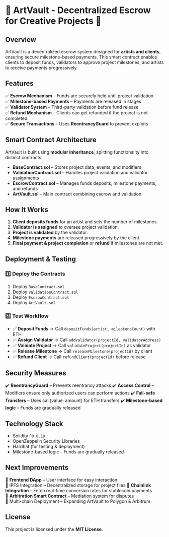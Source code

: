 # 🎵 ArtVault - Decentralized Escrow for Creative Projects 🎥

## **Overview**
ArtVault is a decentralized escrow system designed for **artists and clients**, ensuring secure milestone-based payments. This smart contract enables clients to deposit funds, validators to approve project milestones, and artists to receive payments progressively.

## **Features**
✅ **Escrow Mechanism** – Funds are securely held until project validation  
✅ **Milestone-based Payments** – Payments are released in stages  
✅ **Validator System** – Third-party validation before fund release  
✅ **Refund Mechanism** – Clients can get refunded if the project is not completed  
✅ **Secure Transactions** – Uses **ReentrancyGuard** to prevent exploits  

## **Smart Contract Architecture**
ArtVault is built using **modular inheritance**, splitting functionality into distinct contracts:

- **BaseContract.sol** – Stores project data, events, and modifiers  
- **ValidationContract.sol** – Handles project validation and validator assignments  
- **EscrowContract.sol** – Manages funds deposits, milestone payments, and refunds  
- **ArtVault.sol** – Main contract combining escrow and validation  

## **How It Works**
1. **Client deposits funds** for an artist and sets the number of milestones.
2. **Validator is assigned** to oversee project validation.
3. **Project is validated** by the validator.
4. **Milestone payments** are released progressively by the client.
5. **Final payment & project completion** or **refund** if milestones are not met.

## **Deployment & Testing**
### **1️⃣ Deploy the Contracts**
1. Deploy `BaseContract.sol`
2. Deploy `ValidationContract.sol`
3. Deploy `EscrowContract.sol`
4. Deploy `ArtVault.sol`

### **2️⃣ Test Workflow**
- ✅ **Deposit Funds** → Call `depositFunds(artist, milestoneCount)` with ETH  
- ✅ **Assign Validator** → Call `addValidator(projectId, validatorAddress)`  
- ✅ **Validate Project** → Call `validateProject(projectId)` as validator  
- ✅ **Release Milestone** → Call `releaseMilestone(projectId)` by client  
- ✅ **Refund Client** → Call `refundClient(projectId)` before release  

## **Security Measures**
✔️ **ReentrancyGuard** – Prevents reentrancy attacks
✔️ **Access Control** – Modifiers ensure only authorized users can perform actions
✔️ **Fail-safe Transfers** – Uses call{value: amount} for ETH transfers
✔️ **Milestone-based logic** – Funds are gradually released



## **Technology Stack**
- Solidity `^0.8.19`
- OpenZeppelin Security Libraries
- Hardhat (for testing & deployment)
- Milestone-based logic – Funds are gradually released


## **Next Improvements**
🔹 **Frontend DApp** – User interface for easy interaction  
🔹 IPFS Integration – Decentralized storage for project files
🔹 **Chainlink Integration** – Fetch real-time conversion rates for stablecoin payments  
🔹 **Arbitration Smart Contract** – Mediation system for disputes  
🔹 Multi-chain Deployment – Expanding ArtVault to Polygon & Arbitrum


## **License**
This project is licensed under the **MIT License**.

